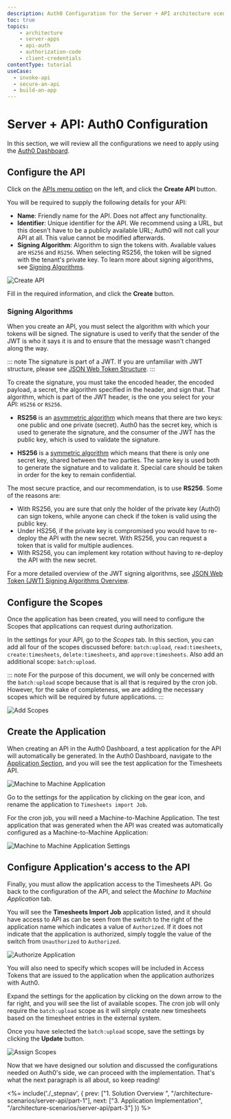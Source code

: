 ```yaml
---
description: Auth0 Configuration for the Server + API architecture scenario
toc: true
topics:
    - architecture
    - server-apps
    - api-auth
    - authorization-code
    - client-credentials
contentType: tutorial
useCase:
  - invoke-api
  - secure-an-api
  - build-an-app
---
```


# Server + API: Auth0 Configuration

In this section, we will review all the configurations we need to apply using the [Auth0 Dashboard](${manage_url}).

## Configure the API

Click on the [APIs menu option](${manage_url}/#/apis) on the left, and click the **Create API** button.

You will be required to supply the following details for your API:

- **Name**: Friendly name for the API. Does not affect any functionality.
- **Identifier**: Unique identifier for the API. We recommend using a URL, but this doesn't have to be a publicly available URL; Auth0 will not call your API at all. This value cannot be modified afterwards.
- **Signing Algorithm**: Algorithm to sign the tokens with. Available values are `HS256` and `RS256`. When selecting RS256, the token will be signed with the tenant's private key. To learn more about signing algorithms, see [Signing Algorithms](/tokens/concepts/signing-algorithms).

![Create API](/media/articles/architecture-scenarios/server-api/create-api.png)

Fill in the required information, and click the **Create** button.

### Signing Algorithms

When you create an API, you must select the algorithm with which your tokens will be signed. The signature is used to verify that the sender of the JWT is who it says it is and to ensure that the message wasn't changed along the way.

::: note
The signature is part of a JWT. If you are unfamiliar with JWT structure, please see [JSON Web Token Structure](/tokens/reference/jwt/jwt-structure).
:::

To create the signature, you must take the encoded header, the encoded payload, a secret, the algorithm specified in the header, and sign that. That algorithm, which is part of the JWT header, is the one you select for your API: `HS256` or `RS256`.

- **RS256** is an [asymmetric algorithm](https://en.wikipedia.org/wiki/Public-key_cryptography) which means that there are two keys: one public and one private (secret). Auth0 has the secret key, which is used to generate the signature, and the consumer of the JWT has the public key, which is used to validate the signature.

- **HS256** is a [symmetric algorithm](https://en.wikipedia.org/wiki/Symmetric-key_algorithm) which means that there is only one secret key, shared between the two parties. The same key is used both to generate the signature and to validate it. Special care should be taken in order for the key to remain confidential.

The most secure practice, and our recommendation, is to use **RS256**. Some of the reasons are:

- With RS256, you are sure that only the holder of the private key (Auth0) can sign tokens, while anyone can check if the token is valid using the public key.
- Under HS256, if the private key is compromised you would have to re-deploy the API with the new secret. With RS256, you can request a token that is valid for multiple audiences.
- With RS256, you can implement key rotation without having to re-deploy the API with the new secret.

For a more detailed overview of the JWT signing algorithms, see [JSON Web Token (JWT) Signing Algorithms Overview](https://auth0.com/blog/json-web-token-signing-algorithms-overview/).

## Configure the Scopes

Once the application has been created, you will need to configure the Scopes that applications can request during authorization.

In the settings for your API, go to the *Scopes* tab. In this section, you can add all four of the scopes discussed before: `batch:upload`, `read:timesheets`, `create:timesheets`, `delete:timesheets`, and `approve:timesheets`. Also add an additional scope: `batch:upload`.

::: note
  For the purpose of this document, we will only be concerned with the `batch:upload` scope because that is all that is required by the cron job. However, for the sake of completeness, we are adding the necessary scopes which will be required by future applications.
:::

![Add Scopes](/media/articles/architecture-scenarios/server-api/add-scopes.png)

## Create the Application

When creating an API in the Auth0 Dashboard, a test application for the API will automatically be generated. In the Auth0 Dashboard, navigate to the [Application Section](${manage_url}/#/applications), and you will see the test application for the Timesheets API.

![Machine to Machine Application](/media/articles/architecture-scenarios/server-api/non-interactive-client.png)

Go to the settings for the application by clicking on the gear icon, and rename the application to `Timesheets import Job`.

For the cron job, you will need a Machine-to-Machine Application. The test application that was generated when the API was created was automatically configured as a Machine-to-Machine Application:

![Machine to Machine Application Settings](/media/articles/architecture-scenarios/server-api/non-interactive-client-settings.png)

## Configure Application's access to the API

Finally, you must allow the application access to the Timesheets API. Go back to the configuration of the API, and select the *Machine to Machine Application* tab.

You will see the **Timesheets Import Job** application listed, and it should have access to API as can be seen from the switch to the right of the application name which indicates a value of `Authorized`. If it does not indicate that the application is authorized, simply toggle the value of the switch from `Unauthorized` to `Authorized`.

![Authorize Application](/media/articles/architecture-scenarios/server-api/authorize-client.png)

You will also need to specify which scopes will be included in Access Tokens that are issued to the application when the application authorizes with Auth0.

Expand the settings for the application by clicking on the down arrow to the far right, and you will see the list of available scopes. The cron job will only require the `batch:upload` scope as it will simply create new timesheets based on the timesheet entries in the external system.

Once you have selected the `batch:upload` scope, save the settings by clicking the **Update** button.

![Assign Scopes](/media/articles/architecture-scenarios/server-api/assign-scopes.png)

Now that we have designed our solution and discussed the configurations needed on Auth0's side, we can proceed with the implementation. That's what the next paragraph is all about, so keep reading!


<%= include('./_stepnav', {
 prev: ["1. Solution Overview ", "/architecture-scenarios/server-api/part-1"], next: ["3. Application Implementation", "/architecture-scenarios/server-api/part-3"]
}) %>